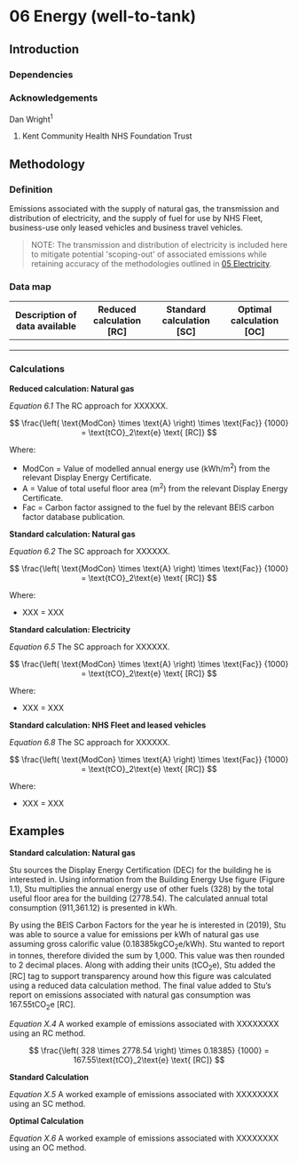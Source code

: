 # 06 Energy (well-to-tank)

## Introduction

### Dependencies

### Acknowledgements

Dan Wright<sup>1</sup>

1. Kent Community Health NHS Foundation Trust

## Methodology

### Definition

Emissions associated with the supply of natural gas, the transmission and distribution of electricity, and the supply of fuel for use by NHS Fleet, business-use only leased vehicles and business travel vehicles. 

> NOTE: The transmission and distribution of electricity is included here to mitigate potential 'scoping-out' of associated emissions while retaining accuracy of the methodologies outlined in [05 Electricity](/Chapters/001_kmsimg_fossilfuels.md).

### Data map

| Description of data available  | Reduced calculation [RC]  | Standard calculation [SC] | Optimal calculation [OC] |
| ------------------------------ |:---:| :---:| :---:|
| |  |  |  |
| |  |  |  |
| |  |  |  |

### Calculations

**Reduced calculation: Natural gas**

*Equation 6.1* The RC approach for XXXXXX.

$$ 
\frac{\left( \text{ModCon} \times \text{A} \right) \times \text{Fac}}
{1000} = \text{tCO}_2\text{e} \text{ [RC]}
$$

Where:
* ModCon = Value of modelled annual energy use (kWh/m<sup>2</sup>) from the relevant Display Energy Certificate.
* A = Value of total useful floor area (m<sup>2</sup>) from the relevant Display Energy Certificate.
* Fac = Carbon factor assigned to the fuel by the relevant BEIS carbon factor database publication.

**Standard calculation: Natural gas**

*Equation 6.2* The SC approach for XXXXXX.

$$ 
\frac{\left( \text{ModCon} \times \text{A} \right) \times \text{Fac}}
{1000} = \text{tCO}_2\text{e} \text{ [RC]}
$$

Where:
* XXX = XXX

**Standard calculation: Electricity**

*Equation 6.5* The SC approach for XXXXXX.

$$ 
\frac{\left( \text{ModCon} \times \text{A} \right) \times \text{Fac}}
{1000} = \text{tCO}_2\text{e} \text{ [RC]}
$$

Where:
* XXX = XXX

**Standard calculation: NHS Fleet and leased vehicles**

*Equation 6.8* The SC approach for XXXXXX.

$$ 
\frac{\left( \text{ModCon} \times \text{A} \right) \times \text{Fac}}
{1000} = \text{tCO}_2\text{e} \text{ [RC]}
$$

Where:
* XXX = XXX

## Examples

**Standard calculation: Natural gas**

Stu sources the Display Energy Certification (DEC) for the building he is interested in. Using information from the Building Energy Use figure (Figure 1.1), Stu multiplies the annual energy use of other fuels (328) by the total useful floor area for the building (2778.54). The calculated annual total consumption (911,361.12) is presented in kWh. 

By using the BEIS Carbon Factors  for the year he is interested in (2019), Stu was able to source a value for emissions per kWh of natural gas use assuming gross calorific value (0.18385kgCO<sub>2</sub>e/kWh). Stu wanted to report in tonnes, therefore divided the sum by 1,000. This value was then rounded to 2 decimal places. 
Along with adding their units (tCO<sub>2</sub>e), Stu added the [RC] tag to support transparency around how this figure was calculated using a reduced data calculation method. The final value added to Stu’s report on emissions associated with natural gas consumption was 167.55tCO<sub>2</sub>e [RC].

*Equation X.4* A worked example of emissions associated with XXXXXXXX using an RC method.

$$ 
\frac{\left( 328 \times 2778.54 \right) \times 0.18385}
{1000} = 167.55\text{tCO}_2\text{e} \text{ [RC]}
$$

**Standard Calculation**

*Equation X.5* A worked example of emissions associated with XXXXXXXX using an SC method.

**Optimal Calculation**

*Equation X.6* A worked example of emissions associated with XXXXXXXX using an OC method.
